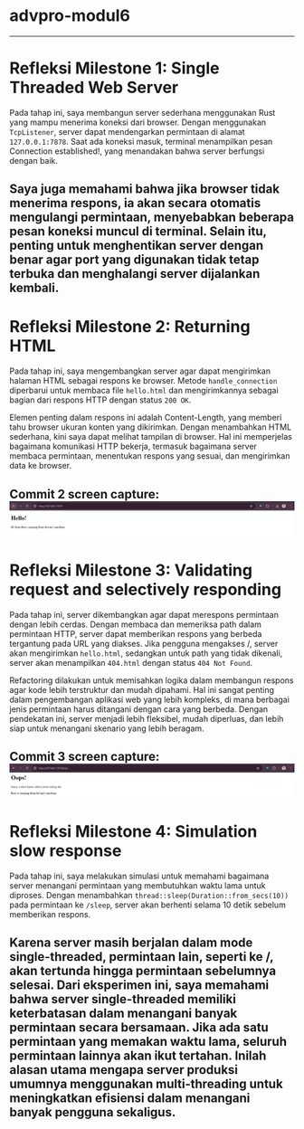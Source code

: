 # advpro-modul6
---
# Refleksi Milestone 1: Single Threaded Web Server

Pada tahap ini, saya membangun server sederhana menggunakan Rust yang mampu menerima koneksi dari browser. Dengan menggunakan `TcpListener`, server dapat mendengarkan permintaan di alamat `127.0.0.1:7878`. Saat ada koneksi masuk, terminal menampilkan pesan Connection established!, yang menandakan bahwa server berfungsi dengan baik.

Saya juga memahami bahwa jika browser tidak menerima respons, ia akan secara otomatis mengulangi permintaan, menyebabkan beberapa pesan koneksi muncul di terminal. Selain itu, penting untuk menghentikan server dengan benar agar port yang digunakan tidak tetap terbuka dan menghalangi server dijalankan kembali.
---
# Refleksi Milestone 2: Returning HTML
Pada tahap ini, saya mengembangkan server agar dapat mengirimkan halaman HTML sebagai respons ke browser. Metode `handle_connection` diperbarui untuk membaca file `hello.html` dan mengirimkannya sebagai bagian dari respons HTTP dengan status `200 OK`.

Elemen penting dalam respons ini adalah Content-Length, yang memberi tahu browser ukuran konten yang dikirimkan. Dengan menambahkan HTML sederhana, kini saya dapat melihat tampilan di browser. Hal ini memperjelas bagaimana komunikasi HTTP bekerja, termasuk bagaimana server membaca permintaan, menentukan respons yang sesuai, dan mengirimkan data ke browser.

Commit 2 screen capture:
![Commit 2 screen capture](/assets/images/commit2.png)
---
# Refleksi Milestone 3: Validating request and selectively responding
Pada tahap ini, server dikembangkan agar dapat merespons permintaan dengan lebih cerdas. Dengan membaca dan memeriksa path dalam permintaan HTTP, server dapat memberikan respons yang berbeda tergantung pada URL yang diakses. Jika pengguna mengakses /, server akan mengirimkan `hello.html`, sedangkan untuk path yang tidak dikenali, server akan menampilkan `404.html` dengan status `404 Not Found`.

Refactoring dilakukan untuk memisahkan logika dalam membangun respons agar kode lebih terstruktur dan mudah dipahami. Hal ini sangat penting dalam pengembangan aplikasi web yang lebih kompleks, di mana berbagai jenis permintaan harus ditangani dengan cara yang berbeda. Dengan pendekatan ini, server menjadi lebih fleksibel, mudah diperluas, dan lebih siap untuk menangani skenario yang lebih beragam.

Commit 3 screen capture:
![Commit 3 screen capture](/assets/images/commit3.png)
---
# Refleksi Milestone 4: Simulation slow response
Pada tahap ini, saya melakukan simulasi untuk memahami bagaimana server menangani permintaan yang membutuhkan waktu lama untuk diproses. Dengan menambahkan `thread::sleep(Duration::from_secs(10))` pada permintaan ke `/sleep`, server akan berhenti selama 10 detik sebelum memberikan respons.

Karena server masih berjalan dalam mode single-threaded, permintaan lain, seperti ke /, akan tertunda hingga permintaan sebelumnya selesai. Dari eksperimen ini, saya memahami bahwa server single-threaded memiliki keterbatasan dalam menangani banyak permintaan secara bersamaan. Jika ada satu permintaan yang memakan waktu lama, seluruh permintaan lainnya akan ikut tertahan. Inilah alasan utama mengapa server produksi umumnya menggunakan multi-threading untuk meningkatkan efisiensi dalam menangani banyak pengguna sekaligus.
---
